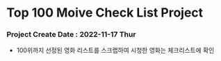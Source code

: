 # Top 100 Moive Check List Project

### Project Create Date : 2022-11-17 Thur

* 100위까지 선정된 영화 리스트를 스크랩하여 시청한 영화는 체크리스트에 확인